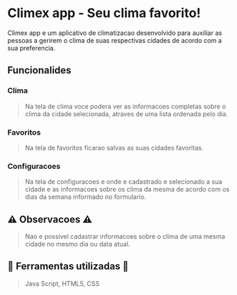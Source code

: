 # Climex app - Seu clima favorito!

Climex app e um aplicativo de climatizacao desenvolvido para auxiliar as pessoas a gerirem o clima de suas respectivas cidades de acordo com a sua preferencia.

## Funcionalides

 ### Clima
> Na tela de clima voce podera ver as informacoes completas sobre o clima da cidade selecionada, atraves de uma lista ordenada pelo dia.


 ### Favoritos
> Na tela de favoritos ficarao salvas as suas cidades favoritas.

### Configuracoes
> Na tela de configuracoes e onde e cadastrado e selecionado a sua cidade e as informacoes sobre os clima da mesma de acordo com os dias da semana informado no formulario.

## :warning: Observacoes :warning:
> Nao e possivel cadastrar informacoes sobre o clima de uma mesma cidade no mesmo dia ou data atual.

## :hammer: Ferramentas utilizadas :hammer:
> Java Script, HTML5, CSS

